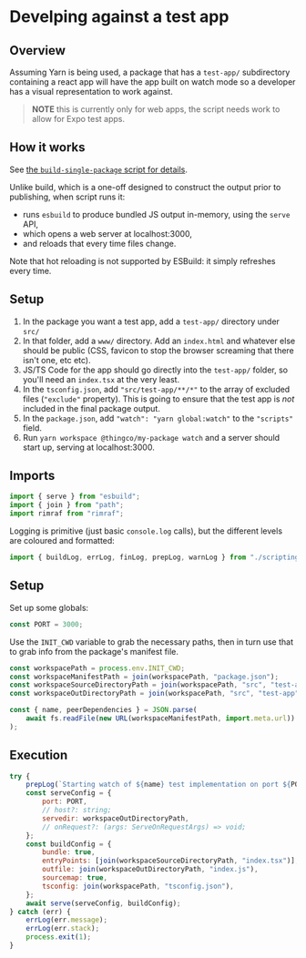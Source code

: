 # Develping against a test app

## Overview

Assuming Yarn is being used, a package that has a `test-app/` subdirectory containing a react app will have the app built on watch mode so a developer has a visual representation to work against.

> **NOTE** this is currently only for web apps, the script needs work to allow for Expo test apps.

## How it works

See [the `build-single-package` script for details](./build-single-package.md).

Unlike build, which is a one-off designed to construct the output prior to publishing, when script runs it:

- runs `esbuild` to produce bundled JS output in-memory, using the `serve` API,
- which opens a web server at localhost:3000,
- and reloads that every time files change.

Note that hot reloading is not supported by ESBuild: it simply refreshes every time.

## Setup

1. In the package you want a test app, add a `test-app/` directory under `src/`
2. In that folder, add a `www/` directory. Add an `index.html` and whatever else should be public (CSS, favicon to stop the browser screaming that there isn't one, etc etc).
3. JS/TS Code for the app should go directly into the `test-app/` folder, so you'll need an `index.tsx` at the very least.
4. In the `tsconfig.json`, add `"src/test-app/**/*"` to the array of excluded files (`"exclude"` property). This is going to ensure that the test app is _not_ included in the final package output.
5. In the `package.json`, add `"watch": "yarn global:watch"` to the `"scripts"` field.
6. Run `yarn workspace @thingco/my-package watch` and a server should start up, serving at localhost:3000.

## Imports

```js
import { serve } from "esbuild";
import { join } from "path";
import rimraf from "rimraf";
```

Logging is primitive (just basic `console.log` calls), but the different levels are coloured and formatted:

```js
import { buildLog, errLog, finLog, prepLog, warnLog } from "./scripting-utilities.mjs";
```

## Setup

Set up some globals:

```js
const PORT = 3000;
```

Use the `INIT_CWD` variable to grab the necessary paths, then in turn use that to grab info from
the package's manifest file.

```js
const workspacePath = process.env.INIT_CWD;
const workspaceManifestPath = join(workspacePath, "package.json");
const workspaceSourceDirectoryPath = join(workspacePath, "src", "test-app");
const workspaceOutDirectoryPath = join(workspacePath, "src", "test-app", "www");

const { name, peerDependencies } = JSON.parse(
	await fs.readFile(new URL(workspaceManifestPath, import.meta.url))
);
```

## Execution

```js
try {
	prepLog(`Starting watch of ${name} test implementation on port ${PORT}`);
	const serveConfig = {
		port: PORT,
		// host?: string;
		servedir: workspaceOutDirectoryPath,
		// onRequest?: (args: ServeOnRequestArgs) => void;
	};
	const buildConfig = {
		bundle: true,
		entryPoints: [join(workspaceSourceDirectoryPath, "index.tsx")],
		outfile: join(workspaceOutDirectoryPath, "index.js"),
		sourcemap: true,
		tsconfig: join(workspacePath, "tsconfig.json"),
	};
	await serve(serveConfig, buildConfig);
} catch (err) {
	errLog(err.message);
	errLog(err.stack);
	process.exit(1);
}
```
